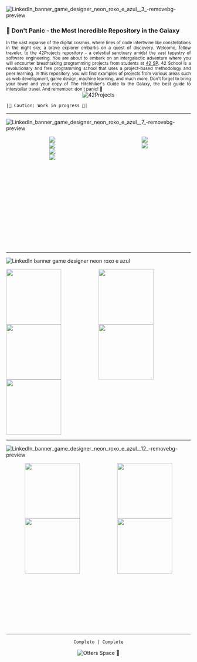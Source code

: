 ![LinkedIn_banner_game_designer_neon_roxo_e_azul__3_-removebg-preview](https://github.com/caoslourenco/42Projects/assets/18141491/a6bd5ba2-4371-4e55-8b7d-d7fb4569865a)

### 🌌 Don't Panic - the Most Incredible Repository in the Galaxy  

<div style="text-align: justify;">
  <small>
    In the vast expanse of the digital cosmos, where lines of code intertwine like constellations in the night sky, a brave explorer embarks on a quest of discovery. Welcome, fellow traveler, to the 42Projects repository - a celestial sanctuary amidst the vast tapestry of software engineering. You are about to embark on an intergalactic adventure where you will encounter breathtaking programming projects from students at <a href="https://www.42sp.org.br/">42 SP</a>. 42 School is a revolutionary and free programming school that uses a project-based methodology and peer learning. In this repository, you will find examples of projects from various areas such as web development, game design, machine learning, and much more. Don't forget to bring your towel and your copy of The Hitchhiker's Guide to the Galaxy, the best guide to interstellar travel. And remember: don't panic! 🚀
  </small>
</div>

<div align="center">
  <img src="https://user-images.githubusercontent.com/18141491/211854913-bf188958-765a-4e3f-a371-8b50d4f60357.png" alt="42Projects">
</div>


</div>

``|🚨 Caution: Work in progress 🚨| ``

***
![LinkedIn_banner_game_designer_neon_roxo_e_azul__7_-removebg-preview](https://github.com/caoslourenco/42Projects/assets/18141491/89c7a641-7f32-4f5a-8cca-337f4eda38ff)

<div align="center">
  <div style="display: grid; grid-template-columns: 1fr 1fr; grid-template-rows: repeat(2, 150px); margin: 0 auto;">
      <div style="display: flex; flex-direction: column; align-items: center;">
          <a href="https://github.com/CamillaLourenco/Libft">
              <img src="https://user-images.githubusercontent.com/18141491/213202373-98082fd7-6345-4cb7-8d93-62edeef9f4f3.png" class="img-small">
          </a>
          <a href="https://github.com/CamillaLourenco/Gnl">
              <img src="https://user-images.githubusercontent.com/18141491/212504039-c9b3a020-2fb2-4b69-ade1-06824e849583.png" class="img-small">
          </a>
          <a href="https://github.com/CamillaLourenco/Ft_printf">
              <img src="https://user-images.githubusercontent.com/18141491/212504189-56fcbae1-1c65-4f30-abf7-da0f0e9cd081.png" class="img-small">
          </a>
                  <a href="https://github.com/CamillaLourenco/BornToBeRoot">
              <img src="https://user-images.githubusercontent.com/18141491/212504264-b05aba78-5907-4082-afd6-38e5359895f6.png" class="img-small">
          </a>
      </div>
      <div style="display: flex; flex-direction: column; align-items: center;">
          <a href="https://github.com/CamillaLourenco/Fractol">
              <img src="https://user-images.githubusercontent.com/18141491/212504341-1ab0247c-b097-4e6d-8dfd-f11c40447b62.png" class="img-small">
          </a>
          <a href="https://github.com/CamillaLourenco/Pipex">
              <img src="https://user-images.githubusercontent.com/18141491/212504370-03c9f065-dc90-4b55-9605-d8f73f4b3720.png" class="img-small">
          </a>
      </div>
  </div>
</div>


  
***
 ![LinkedIn banner game designer neon roxo e azul](https://github.com/caoslourenco/42Projects/assets/18141491/a0be7563-1e57-4332-aa5c-43492d7050c4)

<div style="display: grid; grid-template-columns: repeat(2, 1fr); grid-template-rows: repeat(3, 150px);">
    <a href="https://github.com/CamillaLourenco/Push_swap">
        <img src="https://github.com/caoslourenco/42Projects/assets/18141491/1385637b-76b2-4cd3-af56-9ee9e63efbc7"  style="width:150px; height:150px;">
    </a>
    <a href="https://github.com/caoslourenco/Minishell">
        <img src="https://github.com/caoslourenco/42Projects/assets/18141491/a0209193-ea83-41a6-bc85-099576aa46a9" style="width:150px; height:150px; style="width:50px; height:50px;">
    </a>
    <a href="https://github.com/caoslourenco/Philosophers42">
        <img src="https://github.com/caoslourenco/42Projects/assets/18141491/22984416-72bb-49e3-9487-07e4ffb05fae"  style="width:150px; height:150px; style="width:50px; height:50px; style="width:50px; height:50px;">
    </a>
    <a href="https://github.com/caoslourenco/Net_practice42">
        <img src="https://github.com/caoslourenco/42Projects/assets/18141491/a98c722b-a76d-42d3-bfa5-ac262fd38451"  style="width:150px; height:150px;">
    </a>
    <a href="https://github.com/caoslourenco/Cub3d42">
        <img src="https://github.com/caoslourenco/42Projects/assets/18141491/ad2d4239-1879-4efd-b618-a732dd25597a"  style="width:150px; height:150px;">
    </a>
</div>

***

![LinkedIn_banner_game_designer_neon_roxo_e_azul__12_-removebg-preview](https://github.com/caoslourenco/42Projects/assets/18141491/5af393c5-6e9b-45af-8683-d4eddcc8ba7f)

<div align="center">
<div style="display: grid; grid-template-columns: repeat(2, 1fr); grid-template-rows: repeat(3, 150px); justify-content: center; align-items: center; text-align: center;">
    <a href="https://github.com/caoslourenco/Cpp42">
        <img src="https://user-images.githubusercontent.com/18141491/213196688-ef2831ad-d50d-4107-8ab2-69987468e460.png" style="width:150px; height:150px;">
    </a>
    <a href="https://github.com/caoslourenco/Inception42">
        <img src="https://user-images.githubusercontent.com/18141491/213196884-8813aa1a-7c4e-4ad6-b770-1e707d854e5c.png"  style="width:150px; height:150px;">
    </a>
    <a href="https://github.com/caoslourenco/Webserv42">
        <img src="https://user-images.githubusercontent.com/18141491/213196935-100a4ecd-109c-4405-a431-c8632ec8e544.png"  style="width:150px; height:150px;">
    </a>
    <a href="https://github.com/caoslourenco/Transcendence42">
        <img src="https://user-images.githubusercontent.com/18141491/213197064-bd602313-f363-432d-8852-c552d6db0a48.png"  style="width:150px; height:150px;">
    </a>
</div>


-----------------------
<p align="center">

``Completo | Complete``
 

<p align="center">
  <img src="https://komarev.com/ghpvc/?username=clourenco&label=Otters+Space+%F0%9F%A6%A6&color=gray" alt="Otters Space 🦦"/>
</p>
